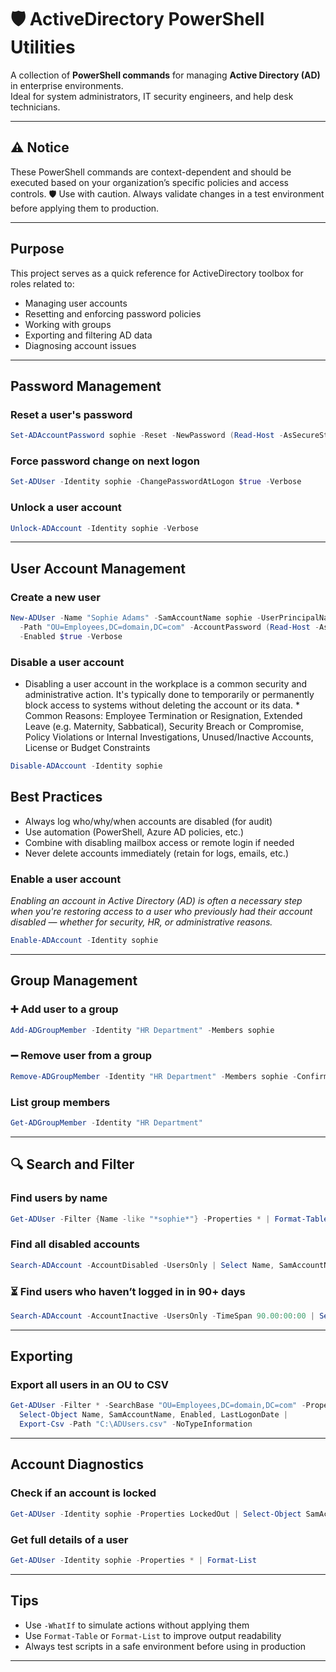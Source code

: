 # 🛡️ ActiveDirectory PowerShell Utilities

A collection of **PowerShell commands** for managing **Active Directory (AD)** in enterprise environments.  
Ideal for system administrators, IT security engineers, and help desk technicians.

---

## ⚠️ Notice

These PowerShell commands are context-dependent and should be executed based on your organization’s specific policies and access controls.
🛡️ Use with caution. Always validate changes in a test environment before applying them to production.

---

##  Purpose

This project serves as a quick reference for ActiveDirectory toolbox for roles related to:

- Managing user accounts
- Resetting and enforcing password policies
- Working with groups
- Exporting and filtering AD data
- Diagnosing account issues

---

##  Password Management

###  Reset a user's password
```powershell
Set-ADAccountPassword sophie -Reset -NewPassword (Read-Host -AsSecureString -Prompt 'New Password') -Verbose
```

###  Force password change on next logon
```powershell
Set-ADUser -Identity sophie -ChangePasswordAtLogon $true -Verbose
```

###  Unlock a user account
```powershell
Unlock-ADAccount -Identity sophie -Verbose
```

---

##  User Account Management

###  Create a new user
```powershell
New-ADUser -Name "Sophie Adams" -SamAccountName sophie -UserPrincipalName sophie@domain.com `
  -Path "OU=Employees,DC=domain,DC=com" -AccountPassword (Read-Host -AsSecureString "Set Password") `
  -Enabled $true -Verbose
```

### Disable a user account 
* Disabling a user account in the workplace is a common security and administrative action. It's typically done to temporarily or permanently block access to systems without deleting the account or its data. *
Common Reasons: Employee Termination or Resignation, Extended Leave (e.g. Maternity, Sabbatical), Security Breach or Compromise, Policy Violations or Internal Investigations, Unused/Inactive Accounts, License or Budget Constraints
```powershell
Disable-ADAccount -Identity sophie
```
##  Best Practices
- Always log who/why/when accounts are disabled (for audit)
- Use automation (PowerShell, Azure AD policies, etc.)
- Combine with disabling mailbox access or remote login if needed
- Never delete accounts immediately (retain for logs, emails, etc.)

### Enable a user account
*Enabling an account in Active Directory (AD) is often a necessary step when you're restoring access to a user who previously had their account disabled — whether for security, HR, or administrative reasons.*
```powershell
Enable-ADAccount -Identity sophie
```

---

##  Group Management

### ➕ Add user to a group
```powershell
Add-ADGroupMember -Identity "HR Department" -Members sophie
```

### ➖ Remove user from a group
```powershell
Remove-ADGroupMember -Identity "HR Department" -Members sophie -Confirm:$false
```

###  List group members
```powershell
Get-ADGroupMember -Identity "HR Department"
```

---

## 🔍 Search and Filter

###  Find users by name
```powershell
Get-ADUser -Filter {Name -like "*sophie*"} -Properties * | Format-Table Name, SamAccountName, Enabled
```

###  Find all disabled accounts
```powershell
Search-ADAccount -AccountDisabled -UsersOnly | Select Name, SamAccountName
```

### ⏳ Find users who haven’t logged in in 90+ days
```powershell
Search-ADAccount -AccountInactive -UsersOnly -TimeSpan 90.00:00:00 | Select Name, LastLogonDate
```

---

##  Exporting

###  Export all users in an OU to CSV
```powershell
Get-ADUser -Filter * -SearchBase "OU=Employees,DC=domain,DC=com" -Properties * |
  Select-Object Name, SamAccountName, Enabled, LastLogonDate |
  Export-Csv -Path "C:\ADUsers.csv" -NoTypeInformation
```

---

##  Account Diagnostics

###  Check if an account is locked
```powershell
Get-ADUser -Identity sophie -Properties LockedOut | Select-Object SamAccountName, LockedOut
```

###  Get full details of a user
```powershell
Get-ADUser -Identity sophie -Properties * | Format-List
```

---

##  Tips

- Use `-WhatIf` to simulate actions without applying them
- Use `Format-Table` or `Format-List` to improve output readability
- Always test scripts in a safe environment before using in production

---

